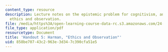 ```yaml
---
content_type: resource
description: Lecture notes on the epistemic problem for cognitivism, and Harman on
  ethics and observation.
file: /media/https%3A/open-learning-course-data-rc.s3.amazonaws.com/24-231-ethics-fall-2009/858be70743c2963e3d347c390cfa51e5_MIT24_231F09_lec06.pdf
file_type: application/pdf
resourcetype: Document
title: 'Handout 5: Harman, "Ethics and Observation"'
uid: 858be707-43c2-963e-3d34-7c390cfa51e5
---
```

